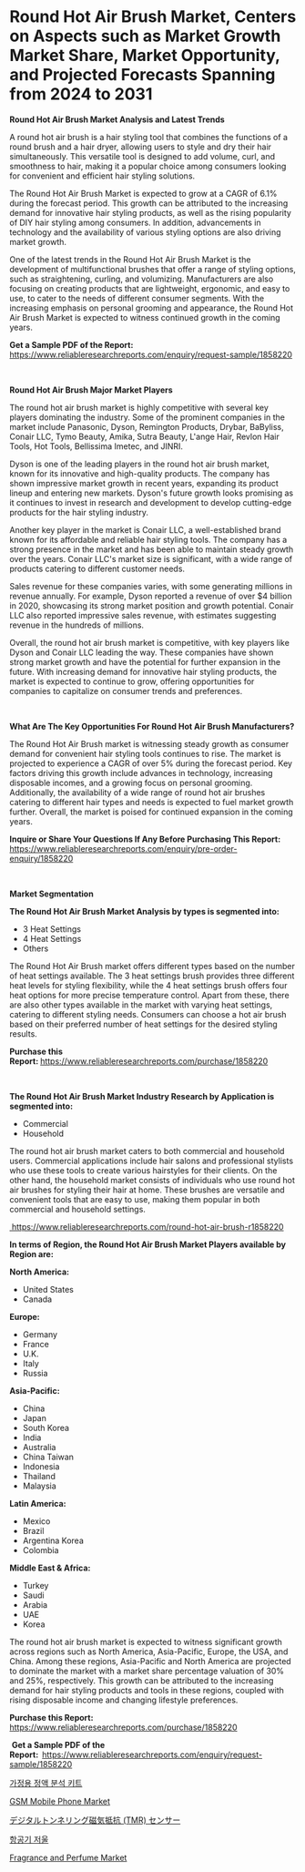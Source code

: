 <p><h1>Round Hot Air Brush Market, Centers on Aspects such as Market Growth Market Share, Market Opportunity, and Projected Forecasts Spanning from 2024 to 2031</h1></p><p><strong>Round Hot Air Brush Market Analysis and Latest Trends</strong></p>
<p><p>A round hot air brush is a hair styling tool that combines the functions of a round brush and a hair dryer, allowing users to style and dry their hair simultaneously. This versatile tool is designed to add volume, curl, and smoothness to hair, making it a popular choice among consumers looking for convenient and efficient hair styling solutions.</p><p>The Round Hot Air Brush Market is expected to grow at a CAGR of 6.1% during the forecast period. This growth can be attributed to the increasing demand for innovative hair styling products, as well as the rising popularity of DIY hair styling among consumers. In addition, advancements in technology and the availability of various styling options are also driving market growth.</p><p>One of the latest trends in the Round Hot Air Brush Market is the development of multifunctional brushes that offer a range of styling options, such as straightening, curling, and volumizing. Manufacturers are also focusing on creating products that are lightweight, ergonomic, and easy to use, to cater to the needs of different consumer segments. With the increasing emphasis on personal grooming and appearance, the Round Hot Air Brush Market is expected to witness continued growth in the coming years.</p></p>
<p><strong>Get a Sample PDF of the Report:&nbsp;</strong> <a href="https://www.reliableresearchreports.com/enquiry/request-sample/1858220">https://www.reliableresearchreports.com/enquiry/request-sample/1858220</a></p>
<p>&nbsp;</p>
<p><strong>Round Hot Air Brush Major Market Players</strong></p>
<p><p>The round hot air brush market is highly competitive with several key players dominating the industry. Some of the prominent companies in the market include Panasonic, Dyson, Remington Products, Drybar, BaByliss, Conair LLC, Tymo Beauty, Amika, Sutra Beauty, L'ange Hair, Revlon Hair Tools, Hot Tools, Bellissima Imetec, and JINRI.</p><p>Dyson is one of the leading players in the round hot air brush market, known for its innovative and high-quality products. The company has shown impressive market growth in recent years, expanding its product lineup and entering new markets. Dyson's future growth looks promising as it continues to invest in research and development to develop cutting-edge products for the hair styling industry.</p><p>Another key player in the market is Conair LLC, a well-established brand known for its affordable and reliable hair styling tools. The company has a strong presence in the market and has been able to maintain steady growth over the years. Conair LLC's market size is significant, with a wide range of products catering to different customer needs.</p><p>Sales revenue for these companies varies, with some generating millions in revenue annually. For example, Dyson reported a revenue of over $4 billion in 2020, showcasing its strong market position and growth potential. Conair LLC also reported impressive sales revenue, with estimates suggesting revenue in the hundreds of millions.</p><p>Overall, the round hot air brush market is competitive, with key players like Dyson and Conair LLC leading the way. These companies have shown strong market growth and have the potential for further expansion in the future. With increasing demand for innovative hair styling products, the market is expected to continue to grow, offering opportunities for companies to capitalize on consumer trends and preferences.</p></p>
<p>&nbsp;</p>
<p><strong>What Are The Key Opportunities For Round Hot Air Brush Manufacturers?</strong></p>
<p><p>The Round Hot Air Brush market is witnessing steady growth as consumer demand for convenient hair styling tools continues to rise. The market is projected to experience a CAGR of over 5% during the forecast period. Key factors driving this growth include advances in technology, increasing disposable incomes, and a growing focus on personal grooming. Additionally, the availability of a wide range of round hot air brushes catering to different hair types and needs is expected to fuel market growth further. Overall, the market is poised for continued expansion in the coming years.</p></p>
<p><strong>Inquire or Share Your Questions If Any Before Purchasing This Report:</strong> <a href="https://www.reliableresearchreports.com/enquiry/pre-order-enquiry/1858220">https://www.reliableresearchreports.com/enquiry/pre-order-enquiry/1858220</a></p>
<p>&nbsp;</p>
<p><strong>Market Segmentation</strong></p>
<p><strong>The Round Hot Air Brush Market Analysis by types is segmented into:</strong></p>
<p><ul><li>3 Heat Settings</li><li>4 Heat Settings</li><li>Others</li></ul></p>
<p><p>The Round Hot Air Brush market offers different types based on the number of heat settings available. The 3 heat settings brush provides three different heat levels for styling flexibility, while the 4 heat settings brush offers four heat options for more precise temperature control. Apart from these, there are also other types available in the market with varying heat settings, catering to different styling needs. Consumers can choose a hot air brush based on their preferred number of heat settings for the desired styling results.</p></p>
<p><strong>Purchase this Report:&nbsp;</strong><a href="https://www.reliableresearchreports.com/purchase/1858220">https://www.reliableresearchreports.com/purchase/1858220</a></p>
<p>&nbsp;</p>
<p><strong>The Round Hot Air Brush Market Industry Research by Application is segmented into:</strong></p>
<p><ul><li>Commercial</li><li>Household</li></ul></p>
<p><p>The round hot air brush market caters to both commercial and household users. Commercial applications include hair salons and professional stylists who use these tools to create various hairstyles for their clients. On the other hand, the household market consists of individuals who use round hot air brushes for styling their hair at home. These brushes are versatile and convenient tools that are easy to use, making them popular in both commercial and household settings.</p></p>
<p><a href="https://www.reliableresearchreports.com/round-hot-air-brush-r1858220">&nbsp;https://www.reliableresearchreports.com/round-hot-air-brush-r1858220</a></p>
<p><strong>In terms of Region, the Round Hot Air Brush Market Players available by Region are:</strong></p>
<p>
    <p> <strong> North America: </strong>
        <ul>
            <li>United States</li>
            <li>Canada</li>
        </ul>
        </p> 
    <p> <strong> Europe: </strong>
        <ul>
            <li>Germany</li>
            <li>France</li>
            <li>U.K.</li>
            <li>Italy</li>
            <li>Russia</li>
        </ul>
        </p> 
    <p> <strong> Asia-Pacific: </strong>
        <ul>
            <li>China</li>
            <li>Japan</li>
            <li>South Korea</li>
            <li>India</li>
            <li>Australia</li>
            <li>China Taiwan</li>
            <li>Indonesia</li>
            <li>Thailand</li>
            <li>Malaysia</li>
        </ul>
        </p> 
    <p> <strong> Latin America: </strong>
        <ul>
            <li>Mexico</li>
            <li>Brazil</li>
            <li>Argentina Korea</li>
            <li>Colombia</li>
        </ul>
        </p> 
    <p> <strong> Middle East & Africa: </strong>
        <ul>
            <li>Turkey</li>
            <li>Saudi</li>
            <li>Arabia</li>
            <li>UAE</li>
            <li>Korea</li>
        </ul>
    </p>
    </p>
<p><p>The round hot air brush market is expected to witness significant growth across regions such as North America, Asia-Pacific, Europe, the USA, and China. Among these regions, Asia-Pacific and North America are projected to dominate the market with a market share percentage valuation of 30% and 25%, respectively. This growth can be attributed to the increasing demand for hair styling products and tools in these regions, coupled with rising disposable income and changing lifestyle preferences.</p></p>
<p><strong>Purchase this Report: </strong><a href="https://www.reliableresearchreports.com/purchase/1858220">https://www.reliableresearchreports.com/purchase/1858220</a></p>
<p>&nbsp;<strong>Get a Sample PDF of the Report:&nbsp;&nbsp;</strong><a href="https://www.reliableresearchreports.com/enquiry/request-sample/1858220">https://www.reliableresearchreports.com/enquiry/request-sample/1858220</a></p>
<p><strong></strong></p>
<p><p><a href="https://github.com/JosefaRice/Market-Research-Report-List-1/blob/main/6879335151645.md">가정용 정액 분석 키트</a></p><p><a href="https://github.com/anggakarna133/Market-Research-Report-List-1/blob/main/gsm-mobile-phone-market.md">GSM Mobile Phone Market</a></p><p><a href="https://github.com/Alenaieme/Market-Research-Report-List-1/blob/main/2814713143885.md">デジタルトンネリング磁気抵抗 (TMR) センサー</a></p><p><a href="https://github.com/xvz497517413/Market-Research-Report-List-2/blob/main/9435465151646.md">항공기 저울</a></p><p><a href="https://github.com/mateobossinovero/Market-Research-Report-List-1/blob/main/fragrance-and-perfume-market.md">Fragrance and Perfume Market</a></p></p>